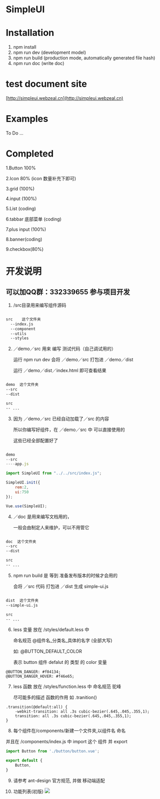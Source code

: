# SimpleUI

# Installation
1. npm install
2. npm run dev (development model)
3. npm run build (production mode, automatically generated file hash)
4. npm run doc (write doc)


# test document site

[http://simpleui.webzeal.cn](http://simpleui.webzeal.cn)

# Examples

To Do ...

# Completed

1.Button 100%

2.Icon   80% (icon 数量补充下即可)

3.grid (100%)

4.input (100%)

5.List (coding)

6.tabbar 底部菜单 (coding)

7.plus input (100%)

8.banner(coding)

9.checkbox(80%)

# 开发说明

## 可以加QQ群：332339655 参与项目开发

1. /src目录用来编写组件源码

```html

src    这个文件夹
  --index.js
  --component
  --utils
  --styles

```

2. ／demo／src  用来 编写 测试代码（自己调试用的） 

    运行 npm run dev  会将 ／demo／src  打包进 ／demo／dist  

    运行 ／demo／dist／index.html 即可查看结果

```html

demo  这个文件夹
--src
--dist

src
-- ...

```

3. 因为 ／demo／src 已经自动加载了／src 的内容
    
   所以你编写好组件，在 ／demo／src 中 可以直接使用的  
   
   这些已经全部配置好了

```js

demo
--src
----app.js

import SimpleUI from "../../src/index.js";

SimpleUI.init({
    rem:2,
    ui:750
});

Vue.use(SimpleUI);

```


4. ／doc 是用来编写文档用的， 

    一般会由制定人来维护，可以不用管它

```html

doc  这个文件夹
--src
--dist

src
-- ...

```


5. npm run build 是 等到 准备发布版本的时候才会用的  

    会将 ／src 代码 打包进 ／dist  生成 simple-ui.js

```html

dist  这个文件夹
--simple-ui.js

src
-- ...

```

6. less 变量 放在 /styles/default.less 中  
    
    命名规范 @组件名_分类名_具体的名字  (全部大写) 
    
    如: @BUTTON_DEFAULT_COLOR 
    
    表示 button 组件  defalut 的 类型 的 color 变量

```less
@BUTTON_DANGER: #f04134;
@BUTTON_DANGER_HOVER: #f46e65;
```

7. less 函数 放在 /styles/function.less 中 命名规范 驼峰

    尽可能多的描述 函数的作用 如 .tranition()

```less
.transition(@default:all) {
    -webkit-transition: all .3s cubic-bezier(.645,.045,.355,1);
    transition: all .3s cubic-bezier(.645,.045,.355,1);
}
```

8. 每个组件在/components/新建一个文件夹,以组件名 命名 

  并且在 /components/index.js 中 import 这个 组件 并 export

```javascript
import Button from './button/button.vue';

export default {
    Button,
}
```
9. 请参考 ant-design 官方规范, 并做 移动端适配


10. 功能列表(初版)
![](http://i1.piimg.com/567571/63c63610403a6ef0.png)
